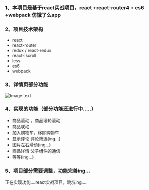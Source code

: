 ### 1、本项目是基于react实战项目，react +react-router4 + es6 +webpack 仿饿了么app

### 2、项目技术架构

* react
* react-router
* redux / react-redux
* react-iscroll
* less
* es6
* webpack

### 3、详情页部分功能

![Image text](https://github.com/niubicat/eleme_by_react/resource/外卖01_商品页.jpg)

### 4、实现的功能（部分功能还进行中.....）

* 商品滚动 ，商品滚轮滚动
* 商品联动
* 加入购物车，移除购物车
* 显示评论 评论筛选(ing...)
* 图片左右滑动(ing...)
* 商品详情 父子组件的通信
* 等等(ing...)

### 5、项目部分需要调整，功能完善ing...

正在实现功能....react实战项目，跳坑ing....